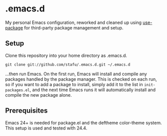# .emacs.d

My personal Emacs configuration, reworked and cleaned up using [use-package](https://github.com/jwiegley/use-package) for third-party package management and setup.

Setup
-----

Clone this repository into your home directory as .emacs.d.

    git clone git://github.com/stafu/.emacs.d.git ~/.emacs.d

...then run Emacs. On the first run, Emacs will install and compile any packages handled by the package manager. This is checked on each run, so if you want to add a package to install, simply add it to the list in `init-packages.el`, and the next time Emacs runs it will automatically install and compile the new package alone.

Prerequisites
-------------

Emacs 24+ is needed for package.el and the deftheme color-theme system. This setup is used and tested with 24.4.
